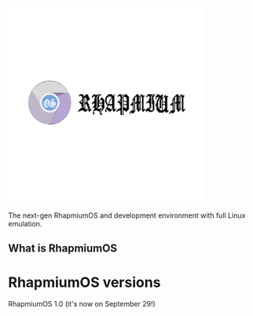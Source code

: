 <img src="second/Bonus/OS First Logo.png" alt="RhapmiumOS logo" style="width:400px;height:400px;"></a>

The next-gen RhapmiumOS and development environment with full Linux emulation.

<h2>What is RhapmiumOS</h2>
<h1>RhapmiumOS versions</h1>
<p>RhapmiumOS 1.0 (it's now on September 29!)</p>
